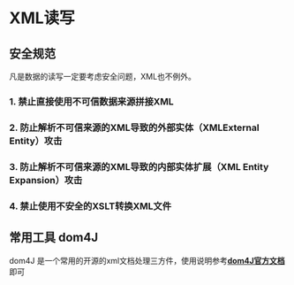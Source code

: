 # XML读写

## 安全规范

凡是数据的读写一定要考虑安全问题，XML也不例外。

### 1. 禁止直接使用不可信数据来源拼接XML

### 2. 防止解析不可信来源的XML导致的外部实体（XMLExternal Entity）攻击

### 3. 防止解析不可信来源的XML导致的内部实体扩展（XML Entity Expansion）攻击

### 4. 禁止使用不安全的XSLT转换XML文件

## 常用工具 dom4J

dom4J 是一个常用的开源的xml文档处理三方件，使用说明参考[**dom4J官方文档**](https://dom4j.github.io/)即可
